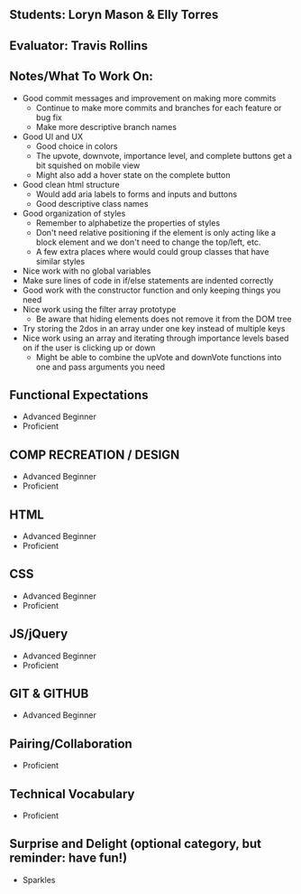 ## Students: Loryn Mason & Elly Torres
## Evaluator: Travis Rollins
## Notes/What To Work On:
* Good commit messages and improvement on making more commits
  * Continue to make more commits and branches for each feature or bug fix
  * Make more descriptive branch names
* Good UI and UX
  * Good choice in colors
  * The upvote, downvote, importance level, and complete buttons get a bit squished on mobile view
  * Might also add a hover state on the complete button
* Good clean html structure
  * Would add aria labels to forms and inputs and buttons
  * Good descriptive class names
* Good organization of styles
  * Remember to alphabetize the properties of styles
  * Don't need relative positioning if the element is only acting like a block element and we don't need to change the top/left, etc.
  * A few extra places where would could group classes that have similar styles
* Nice work with no global variables
* Make sure lines of code in if/else statements are indented correctly
* Good work with the constructor function and only keeping things you need
* Nice work using the filter array prototype
  * Be aware that hiding elements does not remove it from the DOM tree
* Try storing the 2dos in an array under one key instead of multiple keys
* Nice work using an array and iterating through importance levels based on if the user is clicking up or down
  * Might be able to combine the upVote and downVote functions into one and pass arguments you need


## Functional Expectations

* Advanced Beginner  
* Proficient  

## COMP RECREATION / DESIGN

* Advanced Beginner  
* Proficient  

## HTML 

* Advanced Beginner  
* Proficient  


## CSS

* Advanced Beginner  
* Proficient  


## JS/jQuery

* Advanced Beginner  
* Proficient  


## GIT & GITHUB

* Advanced Beginner  


## Pairing/Collaboration

* Proficient  


## Technical Vocabulary

* Proficient


## Surprise and Delight (optional category, but reminder: have fun!)

* Sparkles  

